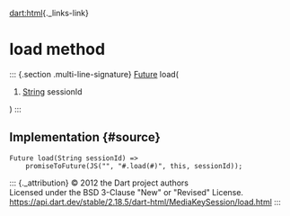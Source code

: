 [dart:html](../../dart-html/dart-html-library){._links-link}

load method
===========

::: {.section .multi-line-signature}
[Future](../../dart-async/future-class) load(

1.  [String](../../dart-core/string-class) sessionId

)
:::

Implementation {#source}
--------------

``` {.language-dart data-language="dart"}
Future load(String sessionId) =>
    promiseToFuture(JS("", "#.load(#)", this, sessionId));
```

::: {._attribution}
© 2012 the Dart project authors\
Licensed under the BSD 3-Clause \"New\" or \"Revised\" License.\
<https://api.dart.dev/stable/2.18.5/dart-html/MediaKeySession/load.html>
:::
